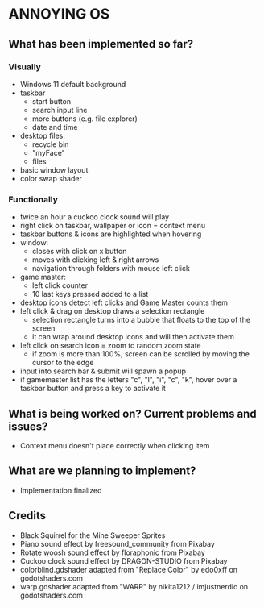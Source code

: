 # ANNOYING OS

## What has been implemented so far?

### Visually
- Windows 11 default background
- taskbar
	- start button
	- search input line
	- more buttons (e.g. file explorer)
	- date and time
- desktop files:
	- recycle bin
	- "myFace"
	- files
- basic window layout
- color swap shader
### Functionally
- twice an hour a cuckoo clock sound will play
- right click on taskbar, wallpaper or icon = context menu
- taskbar buttons & icons are highlighted when hovering
- window:
	- closes with click on x button
	- moves with clicking left & right arrows
	- navigation through folders with mouse left click
- game master:
	- left click counter
	- 10 last keys pressed added to a list
- desktop icons detect left clicks and Game Master counts them
- left click & drag on desktop draws a selection rectangle
	- selection rectangle turns into a bubble that floats to the top of the screen
	- it can wrap around desktop icons and will then activate them
- left click on search icon = zoom to random zoom state
	- if zoom is more than 100%, screen can be scrolled by moving the cursor to the edge
- input into search bar & submit will spawn a popup
- if gamemaster list has the letters "c", "l", "i", "c", "k", hover over a taskbar button and press a key to activate it

## What is being worked on? Current problems and issues?
- Context menu doesn't place correctly when clicking item

## What are we planning to implement?
- Implementation finalized

## Credits
- Black Squirrel for the Mine Sweeper Sprites
- Piano sound effect by freesound_community from Pixabay
- Rotate woosh sound effect by floraphonic from Pixabay
- Cuckoo clock sound effect by DRAGON-STUDIO from Pixabay
- colorblind.gdshader adapted from "Replace Color" by edo0xff on godotshaders.com
- warp.gdshader adapted from "WARP" by nikita1212 / imjustnerdio on godotshaders.com
